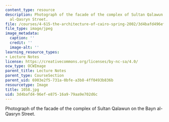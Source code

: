 ```yaml
---
content_type: resource
description: Photograph of the facade of the complex of Sultan Qalawun on the Bayn
  al-Qasryn Street.
file: /courses/4-615-the-architecture-of-cairo-spring-2002/3d4bafd496efe87516a979aa9e702d6c_1058.jpg
file_type: image/jpeg
image_metadata:
  caption: ''
  credit: ''
  image-alt: ''
learning_resource_types:
- Lecture Notes
license: https://creativecommons.org/licenses/by-nc-sa/4.0/
ocw_type: OCWImage
parent_title: Lecture Notes
parent_type: CourseSection
parent_uid: 6903e2f5-731a-0bfe-a3b8-4ff0493b836b
resourcetype: Image
title: 1058.jpg
uid: 3d4bafd4-96ef-e875-16a9-79aa9e702d6c
---
```

Photograph of the facade of the complex of Sultan Qalawun on the Bayn al-Qasryn Street.